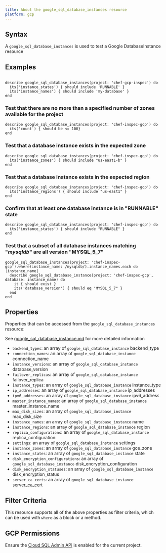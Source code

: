 ```yaml
---
title: About the google_sql_database_instances resource
platform: gcp
---
```


## Syntax
A `google_sql_database_instances` is used to test a Google DatabaseInstance resource

## Examples
```

describe google_sql_database_instances(project: 'chef-gcp-inspec') do
  its('instance_states') { should include 'RUNNABLE' }
  its('instance_names') { should include 'my-database' }
end
```

### Test that there are no more than a specified number of zones available for the project

    describe google_sql_database_instances(project: 'chef-inspec-gcp') do
      its('count') { should be <= 100}
    end


### Test that a database instance exists in the expected zone  

    describe google_sql_database_instances(project: 'chef-inspec-gcp') do
      its('instance_zones') { should include "us-east1-b" }
    end

### Test that a database instance exists in the expected region  

    describe google_sql_database_instances(project: 'chef-inspec-gcp') do
      its('instance_regions') { should include "us-east1" }
    end


### Confirm that at least one database instance is in "RUNNABLE" state

    describe google_sql_database_instances(project: 'chef-inspec-gcp') do
      its('instance_states') { should include "RUNNABLE" }
    end

### Test that a subset of all database instances matching "*mysqldb*" are all version "MYSQL_5_7"

    google_sql_database_instances(project: 'chef-inspec-gcp').where(instance_name: /mysqldb/).instance_names.each do |instance_name|
      describe google_sql_database_instance(project: 'chef-inspec-gcp',  database: instance_name) do
        it { should exist }
        its('database_version') { should eq "MYSQL_5_7" }
      end
    end

## Properties
Properties that can be accessed from the `google_sql_database_instances` resource:

See [google_sql_database_instance.md](google_sql_database_instance.md) for more detailed information
  * `backend_types`: an array of `google_sql_database_instance` backend_type
  * `connection_names`: an array of `google_sql_database_instance` connection_name
  * `instance_versions`: an array of `google_sql_database_instance` database_version
  * `failover_replicas`: an array of `google_sql_database_instance` failover_replica
  * `instance_types`: an array of `google_sql_database_instance` instance_type
  * `ip_addresses`: an array of `google_sql_database_instance` ip_addresses
  * `ipv6_addresses`: an array of `google_sql_database_instance` ipv6_address
  * `master_instance_names`: an array of `google_sql_database_instance` master_instance_name
  * `max_disk_sizes`: an array of `google_sql_database_instance` max_disk_size
  * `instance_names`: an array of `google_sql_database_instance` name
  * `instance_regions`: an array of `google_sql_database_instance` region
  * `replica_configurations`: an array of `google_sql_database_instance` replica_configuration
  * `settings`: an array of `google_sql_database_instance` settings
  * `instance_zones`: an array of `google_sql_database_instance` gce_zone
  * `instance_states`: an array of `google_sql_database_instance` state
  * `disk_encryption_configurations`: an array of `google_sql_database_instance` disk_encryption_configuration
  * `disk_encryption_statuses`: an array of `google_sql_database_instance` disk_encryption_status
  * `server_ca_certs`: an array of `google_sql_database_instance` server_ca_cert

## Filter Criteria
This resource supports all of the above properties as filter criteria, which can be used
with `where` as a block or a method.

## GCP Permissions

Ensure the [Cloud SQL Admin API](https://console.cloud.google.com/apis/library/sqladmin.googleapis.com/) is enabled for the current project.
